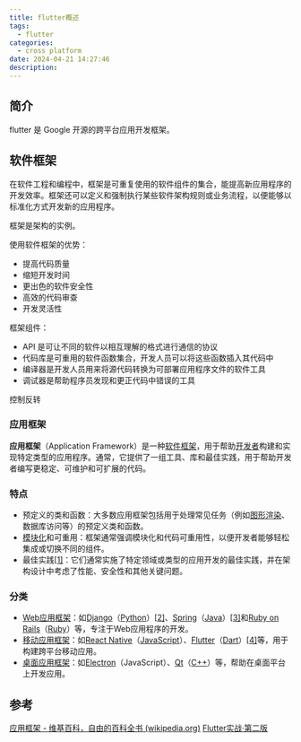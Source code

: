 ```yaml
---
title: flutter概述
tags:
  - flutter
categories:
  - cross platform
date: 2024-04-21 14:27:46
description:
---
```


## 简介

flutter 是 Google 开源的跨平台应用开发框架。

 <!-- more -->


## 软件框架

在软件工程和编程中，框架是可重复使用的软件组件的集合，能提高新应用程序的开发效率。框架还可以定义和强制执行某些软件架构规则或业务流程，以便能够以标准化方式开发新的应用程序。

框架是架构的实例。

使用软件框架的优势：

- 提高代码质量
- 缩短开发时间
- 更出色的软件安全性
- 高效的代码审查
- 开发灵活性

框架组件：

- API 是可让不同的软件以相互理解的格式进行通信的协议
- 代码库是可重用的软件函数集合，开发人员可以将这些函数插入其代码中
- 编译器是开发人员用来将源代码转换为可部署应用程序文件的软件工具
- 调试器是帮助程序员发现和更正代码中错误的工具

控制反转



### 应用框架

**应用框架**（Application Framework）是一种[软件框架](https://zh.wikipedia.org/wiki/软件框架)，用于帮助[开发者](https://zh.wikipedia.org/wiki/開發者)构建和实现特定类型的应用程序。通常，它提供了一组工具、库和最佳实践，用于帮助开发者编写更稳定、可维护和可扩展的代码。

### 特点

- 预定义的类和函数：大多数应用框架包括用于处理常见任务（例如[图形渲染](https://zh.wikipedia.org/wiki/图形渲染)、数据库访问等）的预定义类和函数。
- [模块化](https://zh.wikipedia.org/wiki/模块化)和可重用：框架通常强调模块化和代码可重用性，以便开发者能够轻松集成或切换不同的组件。
- 最佳实践[[1\]](https://zh.wikipedia.org/wiki/应用框架#cite_note-1)：它们通常实施了特定领域或类型的应用开发的最佳实践，并在架构设计中考虑了性能、安全性和其他关键问题。

### 分类

- [Web应用框架](https://zh.wikipedia.org/wiki/Web应用框架)：如[Django](https://zh.wikipedia.org/wiki/Django)（[Python](https://zh.wikipedia.org/wiki/Python)）[[2\]](https://zh.wikipedia.org/wiki/应用框架#cite_note-2)、[Spring](https://zh.wikipedia.org/wiki/Spring_Framework)（[Java](https://zh.wikipedia.org/wiki/Java)）[[3\]](https://zh.wikipedia.org/wiki/应用框架#cite_note-3)和[Ruby on Rails](https://zh.wikipedia.org/wiki/Ruby_on_Rails)（[Ruby](https://zh.wikipedia.org/wiki/Ruby)）等，专注于Web应用程序的开发。
- [移动应用框架](https://zh.wikipedia.org/w/index.php?title=移动应用框架&action=edit&redlink=1)：如[React Native](https://zh.wikipedia.org/wiki/React_Native)（[JavaScript](https://zh.wikipedia.org/wiki/JavaScript)）、[Flutter](https://zh.wikipedia.org/wiki/Flutter)（[Dart](https://zh.wikipedia.org/wiki/Dart)）[[4\]](https://zh.wikipedia.org/wiki/应用框架#cite_note-4)等，用于构建跨平台移动应用。
- [桌面应用框架](https://zh.wikipedia.org/w/index.php?title=桌面应用框架&action=edit&redlink=1)：如[Electron](https://zh.wikipedia.org/wiki/Electron)（JavaScript）、[Qt](https://zh.wikipedia.org/wiki/Qt)（[C++](https://zh.wikipedia.org/wiki/C%2B%2B)）等，帮助在桌面平台上开发应用。



## 参考

[应用框架 - 维基百科，自由的百科全书 (wikipedia.org)](https://zh.wikipedia.org/wiki/应用框架)
[Flutter实战·第二版](https://book.flutterchina.club/#第二版变化)

